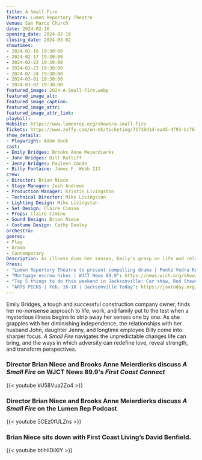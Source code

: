 ```yaml
---
title: A Small Fire
Theatre: Lumen Repertory Theatre
Venue: San Marco Church
date: 2024-02-16
opening_date: 2024-02-16
closing_date: 2024-03-02
showtimes:
- 2024-02-16 19:30:00
- 2024-02-17 19:30:00
- 2024-02-22 19:30:00
- 2024-02-23 19:30:00
- 2024-02-24 19:30:00
- 2024-03-01 19:30:00
- 2024-03-02 19:30:00
featured_image: 2024-A-Small-Fire.webp
featured_image_alt:
featured_image_caption:
featured_image_attr:
featured_image_attr_link:
playbill:
Website: https://www.lumenrep.org/shows/a-small-fire
Tickets: https://www.zeffy.com/en-US/ticketing/71738d1d-ea45-4f93-bc76-9c05f70ef4e8
show_details:
- Playwright: Adam Bock
cast:
- Emily Bridges: Brooks Anne Meierdierks
- John Bridges: Bill Ratliff
- Jenny Bridges: Pauleen Conde
- Billy Fontaine: James F. Webb III
crew:
- Director: Brian Niece
- Stage Manager: Josh Andrews
- Production Manager: Kristin Livingston
- Technical Director: Mike Livingston
- Lighting Design: Mike Livingston
- Set Design: Claire Cimino
- Props: Claire Cimino
- Sound Design: Brian Niece
- Costume Design: Cathy Dooley
orchestra:
genres:
- Play
- Drama
- Contemporary
Description: As illness dims her senses, Emily's grasp on life and relationships transforms, revealing unexpected strength.
Press: 
- "Lumen Repertory Theatre to present compelling drama | Ponte Vedra Recorder": https://pontevedrarecorder.com/stories/lumen-repertory-theatre-to-present-compelling-drama,79466
- "Mortgage escrow hikes | WJCT News 89.9": https://news.wjct.org/show/first-coast-connect/2024-02-05/first-coast-connect-mortgage-escrow-hikes
- "Top 5 things to do this weekend in Jacksonville: Car show, Rod Stewart, vampires, Keb' Mo' | Florida Times-Union": https://www.jacksonville.com/story/entertainment/events/2024/02/14/5-fun-things-to-do-this-weekend-in-jacksonville-fla/72573211007/
- "ARTS PICKS | Feb. 16-18 | Jacksonville Today": https://jaxtoday.org/2024/02/13/arts-picks-feb-16-18/
---
```

Emily Bridges, a tough and successful construction company owner, finds her no-nonsense approach to life, work, and family put to the test when a mysterious illness begins to strip away her senses one by one. As she grapples with her diminishing independence, the relationships with her husband John, daughter Jenny, and longtime employee Billy come into sharper focus. *A Small Fire* navigates the unpredictable changes life can bring, and the ways in which adversity can redefine love, reveal strength, and transform perspectives.

### Director Brian Niece and Brooks Anne Meierdierks discuss *A Small Fire* on WJCT News 89.9's *First Coast Connect*
{{< youtube kU58Vua2Zo4 >}}

### Director Brian Niece and Brooks Anne Meierdierks discuss *A Small Fire* on the Lumen Rep Podcast
{{< youtube 5CEz0fULZns >}}

### Brian Niece sits down with First Coast Living’s David Benfield. 
{{< youtube btihlIDiXIY >}}
